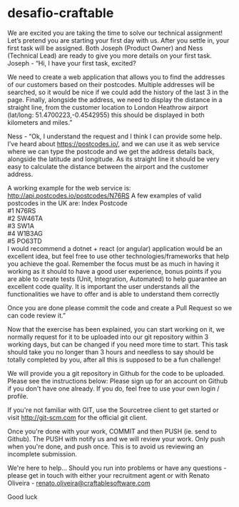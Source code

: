 # desafio-craftable

We are excited you are taking the time to solve our technical assignment!
Let’s pretend you are starting your first day with us. After you settle in, your first task will be assigned. Both Joseph (Product Owner) and Ness (Technical Lead) are ready to give you more details on your first task.
Joseph - “Hi, I have your first task, excited?

We need to create a web application that allows you to find the addresses of our customers based on their postcodes. Multiple addresses will be searched, so it would be nice if we could add the history of the last 3 in the page. Finally, alongside the address, we need to display the distance in a straight line, from the customer location to London Heathrow airport (lat/long: 51.4700223,-0.4542955) this should be displayed in both kilometers and miles.”

Ness - “Ok, I understand the request and I think I can provide some help. I’ve heard about https://postcodes.io/, and we can use it as web service where we can type the postcode and we get the address details back, alongside the latitude and longitude. As its straight line it should be very easy to calculate the distance between the airport and the customer address.

A working example for the web service is: http://api.postcodes.io/postcodes/N76RS
A few examples of valid postcodes in the UK are:
Index	Postcode	
#1	N76RS	
#2	SW46TA	
#3	SW1A	
#4	W1B3AG	
#5	PO63TD	
I would recommend a dotnet + react (or angular) application would be an excellent idea, but feel free to use other technologies/frameworks that help you achieve the goal. Remember the focus must be as much in having it working as it should to have a good user experience, bonus points if you are able to create tests (Unit, Integration, Automated) to help guarantee an excellent code quality. It is important the user understands all the functionalities we have to offer and is able to understand them correctly

Once you are done please commit the code and create a Pull Request so we can code review it.”

Now that the exercise has been explained, you can start working on it, we normally request for it to be uploaded into our git repository within 3 working days, but can be changed if you need more time to start. This task should take you no longer than 3 hours and needless to say should be totally completed by you, after all this is supposed to be a fun challenge!

We will provide you a git repository in Github for the code to be uploaded. Please see the instructions below:
Please sign up for an account on Github if you don't have one already. If you do, feel free to use your own login / profile.

If you're not familiar with GIT, use the Sourcetree client to get started or visit http://git-scm.com for the official git client.

Once you're done with your work, COMMIT and then PUSH (ie. send to Github). The PUSH with notify us and we will review your work. Only push when you're done, and push once. This is to avoid us reviewing an incomplete submission.

We're here to help...
Should you run into problems or have any questions - please get in touch with either your recruitment agent or with Renato Oliveira - renato.oliveira@craftablesoftware.com

Good luck
